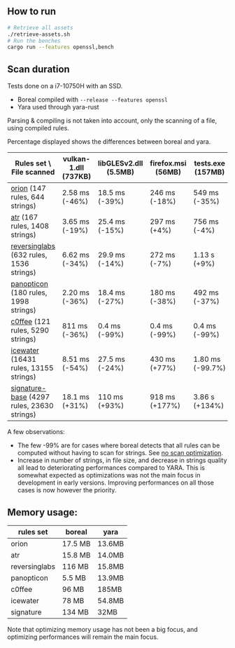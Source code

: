 ## How to run

```bash
# Retrieve all assets
./retrieve-assets.sh
# Run the benches
cargo run --features openssl,bench
```

## Scan duration

Tests done on a i7-10750H with an SSD.

- Boreal compiled with `--release --features openssl`
- Yara used through yara-rust

Parsing & compiling is not taken into account, only the scanning of a file, using
compiled rules.

Percentage displayed shows the differences between boreal and yara.

| Rules set \ File scanned                                                                             | vulkan-1.dll (737KB) | libGLESv2.dll (5.5MB) | firefox.msi (56MB) | tests.exe (157MB) |
| ---------------------------------------------------------------------------------------------------- | -------------------- | --------------------- | ------------------ | ----------------- |
| [orion](https://github.com/StrangerealIntel/Orion.git) (147 rules, 644 strings)                      | 2.58 ms (-46%)       | 18.5 ms (-39%)        | 246 ms (-18%)      | 549 ms (-35%)     |
| [atr](https://github.com/advanced-threat-research/Yara-Rules) (167 rules, 1408 strings)              | 3.65 ms (-19%)       | 25.4 ms (-15%)        | 297 ms (+4%)       | 756 ms (-4%)      |
| [reversinglabs](https://github.com/reversinglabs/reversinglabs-yara-rules) (632 rules, 1536 strings) | 6.62 ms (-34%)       | 29.9 ms (-14%)        | 272 ms (-7%)       | 1.13 s (+9%)      |
| [panopticon](https://github.com/Neo23x0/panopticon) (180 rules, 1998 strings)                        | 2.20 ms (-36%)       | 18.4 ms (-27%)        | 180 ms (-38%)      | 492 ms (-37%)     |
| [c0ffee](https://github.com/Crypt-0n/C0-FF-EE) (121 rules, 5290 strings)                             | 811 ms (-36%)        | 0.4 ms (-99%)         | 0.4 ms (-99%)      | 0.4 ms (-99%)     |
| [icewater](https://github.com/SupportIntelligence/Icewater) (16431 rules, 13155 strings)             | 8.51 ms (-54%)       | 27.5 ms (-24%)        | 430 ms (+77%)      | 1.80 ms (-99.7%)  |
| [signature-base](https://github.com/Neo23x0/signature-base) (4297 rules, 23630 strings)              | 18.1 ms (+31%)       | 110 ms (+93%)         | 918 ms (+177%)     | 3.86 s (+134%)    |

A few observations:

- The few -99% are for cases where boreal detects that all rules can be computed without having to scan for strings. See [no scan optimization](/boreal/README.md#no-scan-optimization).
- Increase in number of strings, in file size, and decrease in strings quality all lead to deteriorating performances compared to YARA.
  This is somewhat expected as optimizations was not the main focus in development in early versions. Improving performances on
  all those cases is now however the priority.

## Memory usage:

| rules set      | boreal  | yara   |
| -------------- | ----    | ----   |
| orion          | 17.5 MB | 13.6MB |
| atr            | 15.8 MB | 14.0MB |
| reversinglabs  | 116 MB  | 15.8MB |
| panopticon     | 5.5 MB  | 13.9MB |
| c0ffee         | 96 MB   | 185MB  |
| icewater       | 78 MB   | 54.8MB |
| signature      | 134 MB  | 32MB   |

Note that optimizing memory usage has not been a big focus, and optimizing performances will remain the main focus.
